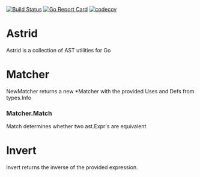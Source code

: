 [![Build Status](https://travis-ci.org/krishnamiriyala/astrid.svg?branch=master)](https://travis-ci.org/krishnamiriyala/astrid) [![Go Report Card](https://goreportcard.com/badge/github.com/krishnamiriyala/astrid)](https://goreportcard.com/report/github.com/krishnamiriyala/astrid) [![codecov](https://codecov.io/gh/krishnamiriyala/astrid/branch/master/graph/badge.svg)](https://codecov.io/gh/krishnamiriyala/astrid)

# Astrid

Astrid is a collection of AST utilities for Go

# Matcher

NewMatcher returns a new *Matcher with the provided Uses and Defs from
types.Info

### Matcher.Match

Match determines whether two ast.Expr's are equivalent

# Invert

Invert returns the inverse of the provided expression.